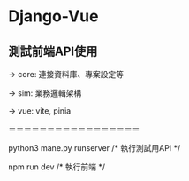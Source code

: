 # Django-Vue

## 測試前端API使用

-> core: 連接資料庫、專案設定等

-> sim:  業務邏輯架構

-> vue:  vite, pinia

＝＝＝＝＝＝＝＝＝＝＝＝＝＝＝＝＝

python3 mane.py runserver
/*  執行測試用API */

npm run dev
/* 執行前端 */